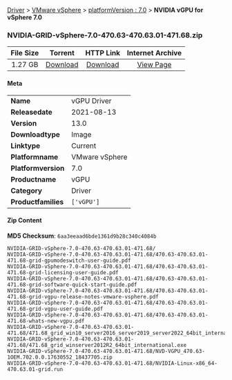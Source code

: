 
[Driver](/README.md)  >  [VMware vSphere](/index/Driver/VMware_vSphere.md)  >  [platformVersion : 7.0](/index/Driver/VMware_vSphere/7.0.md)  >  **NVIDIA vGPU for vSphere 7.0**


### NVIDIA-GRID-vSphere-7.0-470.63-470.63.01-471.68.zip

| **File Size** | **Torrent**  | **HTTP Link** | **Internet Archive** |
|:-------------:|:------------:|:-------------:|:--------------------:|
| 1.27 GB |  [Download](https://archive.org/download/nvgpu_NVIDIA-GRID-vSphere-7.0-470.63-470.63.01-471.68.zip/nvgpu_NVIDIA-GRID-vSphere-7.0-470.63-470.63.01-471.68.zip_archive.torrent)       | [Download](https://archive.org/compress/nvgpu_NVIDIA-GRID-vSphere-7.0-470.63-470.63.01-471.68.zip) | [View Page](https://archive.org/details/nvgpu_NVIDIA-GRID-vSphere-7.0-470.63-470.63.01-471.68.zip)       |

#### Meta

<table>
<tr><td><strong>Name</strong></td><td>vGPU Driver</td></tr>
<tr><td><strong>Releasedate</strong></td><td>2021-08-13</td></tr>
<tr><td><strong>Version</strong></td><td>13.0</td></tr>
<tr><td><strong>Downloadtype</strong></td><td>Image</td></tr>
<tr><td><strong>Linktype</strong></td><td>Current</td></tr>
<tr><td><strong>Platformname</strong></td><td>VMware vSphere</td></tr>
<tr><td><strong>Platformversion</strong></td><td>7.0</td></tr>
<tr><td><strong>Productname</strong></td><td>vGPU</td></tr>
<tr><td><strong>Category</strong></td><td>Driver</td></tr>
<tr><td><strong>Productfamilies</strong></td><td><code>['vGPU']</code></td></tr>
</table>

#### Zip Content

**MD5 Checksum**: `6aa3eeaad6bde1361d9b28c340c4084b`

```text
NVIDIA-GRID-vSphere-7.0-470.63-470.63.01-471.68/
NVIDIA-GRID-vSphere-7.0-470.63-470.63.01-471.68/470.63-470.63.01-471.68-grid-gpumodeswitch-user-guide.pdf
NVIDIA-GRID-vSphere-7.0-470.63-470.63.01-471.68/470.63-470.63.01-471.68-grid-licensing-user-guide.pdf
NVIDIA-GRID-vSphere-7.0-470.63-470.63.01-471.68/470.63-470.63.01-471.68-grid-software-quick-start-guide.pdf
NVIDIA-GRID-vSphere-7.0-470.63-470.63.01-471.68/470.63-470.63.01-471.68-grid-vgpu-release-notes-vmware-vsphere.pdf
NVIDIA-GRID-vSphere-7.0-470.63-470.63.01-471.68/470.63-470.63.01-471.68-grid-vgpu-user-guide.pdf
NVIDIA-GRID-vSphere-7.0-470.63-470.63.01-471.68/470.63-470.63.01-471.68-whats-new-vgpu.pdf
NVIDIA-GRID-vSphere-7.0-470.63-470.63.01-471.68/471.68_grid_win10_server2016_server2019_server2022_64bit_international.exe
NVIDIA-GRID-vSphere-7.0-470.63-470.63.01-471.68/471.68_grid_winserver2012R2_64bit_international.exe
NVIDIA-GRID-vSphere-7.0-470.63-470.63.01-471.68/NVD-VGPU_470.63-1OEM.702.0.0.17630552_18437705.zip
NVIDIA-GRID-vSphere-7.0-470.63-470.63.01-471.68/NVIDIA-Linux-x86_64-470.63.01-grid.run
```